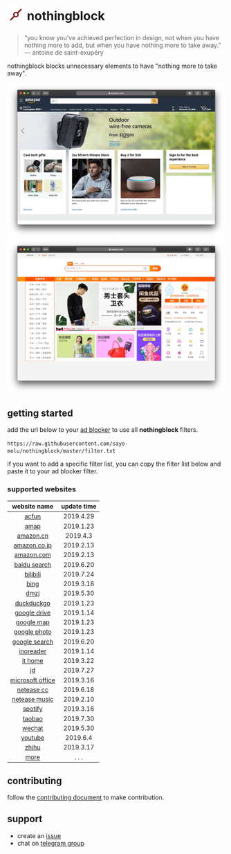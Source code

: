 <h1>
<sub>
<img  src="asset/nothongblock-logo.png" height="40" width="40">
</sub>
nothingblock
</h1>

> “you know you've achieved perfection in design, not when you have nothing more to add, but when you have nothing more to take away.” ― antoine de saint-exupéry

nothingblock blocks unnecessary elements to have "nothing more to take away".

![nothingblock on amazon.com](asset/nothingblock-on-amazon.com.jpg)
![nothingblock on taobao](asset/nothingblock-on-taobao.jpg)

## getting started

add the url below to your [ad blocker](https://bing.com/search?q=ad+blocker) to use all **nothingblock** filters.

`https://raw.githubusercontent.com/sayo-melu/nothingblock/master/filter.txt`

if you want to add a specific filter list, you can copy the filter list below and paste it to your ad blocker filter.

### supported websites

| **website name** | **update time** |
|:----------------:|:---------------:|
| [acfun](filter-item/acfun.txt) | 2019.4.29 |
| [amap](filter-item/amap.txt) | 2019.1.23 |
| [amazon.cn](filter-item/amazon.cn.txt) | 2019.4.3 |
| [amazon.co.jp](filter-item/amazon.co.jp.txt) | 2019.2.13 |
| [amazon.com](filter-item/amazon.com.txt) | 2019.2.13 |
| [baidu search](filter-item/baidu-search.txt) | 2019.6.20 |
| [bilibili](filter-item/bilibili.txt) | 2019.7.24 |
| [bing](filter-item/bing.txt) | 2019.3.18 |
| [dmzj](filter-item/dmzj.txt) | 2019.5.30 |
| [duckduckgo](filter-item/duckduckgo.txt) | 2019.1.23 |
| [google drive](filter-item/google-drive.txt) | 2019.1.14 |
| [google map](filter-item/google-map.txt) | 2019.1.23 |
| [google photo](filter-item/google-photo.txt) | 2019.1.23 |
| [google search](filter-item/google-search.txt) | 2019.6.20 |
| [inoreader](filter-item/inoreader.txt) | 2019.1.14 |
| [it home](filter-item/it-home.txt) | 2019.3.22 |
| [jd](filter-item/jd.txt) | 2019.7.27 |
| [microsoft office](filter-item/microsoft-office.txt) | 2019.3.16 |
| [netease cc](filter-item/netease-cc.txt) | 2019.6.18 |
| [netease music](filter-item/netease-music.txt) | 2019.2.10 |
| [spotify](filter-item/spotify.txt) | 2019.3.16 |
| [taobao](filter-item/taobao.txt) | 2019.7.30 |
| [wechat](filter-item/wechat.txt) | 2019.5.30 |
| [youtube](filter-item/youtube.txt) | 2019.6.4 |
| [zhihu](filter-item/zhihu.txt) | 2019.3.17 |
| [more](document/more-website.md) | . . . |

## contributing

follow the [contributing document](document/contributing.md) to make contribution.

## support

- create an [issue](https://github.com/sayo-melu/nothingblock/issues/new/choose)
- chat on [telegram group](https://t.me/nothingblock)
